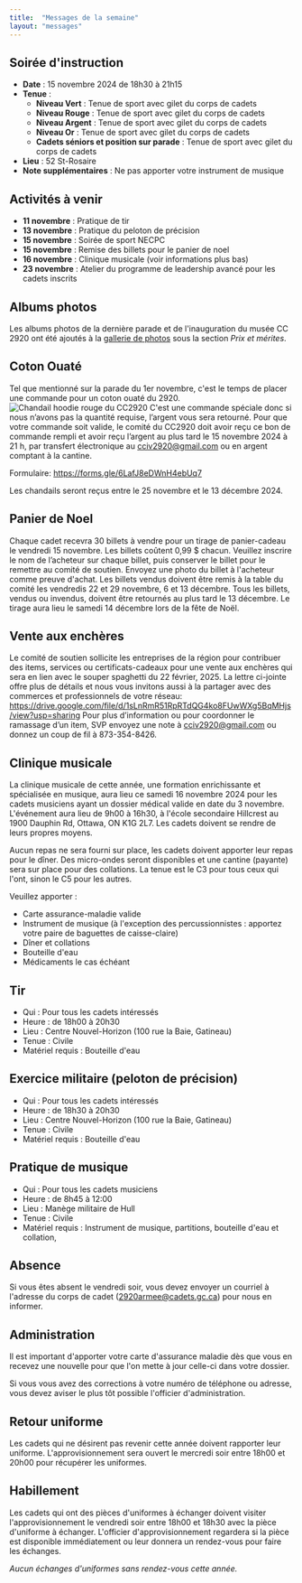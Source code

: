 ```yaml
---
title:  "Messages de la semaine"
layout: "messages"
---
```

 
## Soirée d'instruction  

- **Date** : 15 novembre 2024 de 18h30 à 21h15
- **Tenue** :
  - **Niveau Vert** : Tenue de sport avec gilet du corps de cadets 
  - **Niveau Rouge** : Tenue de sport avec gilet du corps de cadets 
  - **Niveau Argent** : Tenue de sport avec gilet du corps de cadets 
  - **Niveau Or** : Tenue de sport avec gilet du corps de cadets 
  - **Cadets séniors et position sur parade** :  Tenue de sport avec gilet du corps de cadets 
- **Lieu** : 52 St-Rosaire
- **Note supplémentaires** : Ne pas apporter votre instrument de musique

   
## Activités à venir
 
- **11 novembre** : Pratique de tir
- **13 novembre** : Pratique du peloton de précision
- **15 novembre** : Soirée de sport NECPC
- **15 novembre** : Remise des billets pour le panier de noel
- **16 novembre** : Clinique musicale (voir informations plus bas)
- **23 novembre** : Atelier du programme de leadership avancé pour les cadets inscrits

## Albums photos

Les albums photos de la dernière parade et de l'inauguration du musée CC 2920 ont été ajoutés à la [gallerie de photos](https://cc2920.ca/prix/photos/) sous la section *Prix et mérites*.


## Coton Ouaté 

Tel que mentionné sur la parade du 1er novembre, c'est le temps de placer une commande pour un coton ouaté du 2920.
![Chandail hoodie rouge du CC2920](https://cc2920.ca/docs/accessoires/chandail-coton-ouaté-hoodie-rouge.jpg)
C'est une commande spéciale donc si nous n’avons pas la quantité requise, l’argent vous sera retourné. Pour que votre commande soit valide, le comité du CC2920 doit avoir reçu ce bon de commande rempli et avoir reçu l’argent au plus tard le 15 novembre 2024 à 21 h, par transfert électronique au <cciv2920@gmail.com> ou en argent comptant à la cantine.

Formulaire: <https://forms.gle/6LafJ8eDWnH4ebUq7>

Les chandails seront reçus entre le 25 novembre et le 13 décembre 2024.

## Panier de Noel

Chaque cadet recevra 30 billets à vendre pour un tirage de panier-cadeau le vendredi 15 novembre. Les billets coûtent 0,99 $ chacun. Veuillez inscrire le nom de l’acheteur sur chaque billet, puis conserver le billet pour le remettre au comité de soutien. Envoyez une photo du billet à l'acheteur comme preuve d'achat. Les billets vendus doivent être remis à la table du comité les vendredis 22 et 29 novembre, 6 et 13 décembre. Tous les billets, vendus ou invendus, doivent être retournés au plus tard le 13 décembre. Le tirage aura lieu le samedi 14 décembre lors de la fête de Noël.

## Vente aux enchères

Le comité de soutien sollicite les entreprises de la région pour contribuer des items, services ou certificats-cadeaux pour une vente aux enchères qui sera en lien avec le souper spaghetti du 22 février, 2025.
La lettre ci-jointe offre plus de détails et nous vous invitons aussi à la partager avec des commerces et professionnels de votre réseau:  <https://drive.google.com/file/d/1sLnRmR51RpRTdQG4ko8FUwWXg5BqMHjs/view?usp=sharing>
Pour plus d’information ou pour coordonner le ramassage d’un item, SVP envoyez une note à <cciv2920@gmail.com> ou donnez un coup de fil à 873-354-8426.

## Clinique musicale

La clinique musicale de cette année, une formation enrichissante et spécialisée en musique, aura lieu ce samedi 16 novembre 2024 pour les cadets musiciens ayant un dossier médical valide en date du 3 novembre. 
L'événement aura lieu de 9h00 à 16h30, à l'école secondaire Hillcrest au 1900 Dauphin Rd, Ottawa, ON K1G 2L7. Les cadets doivent se rendre de leurs propres moyens.

Aucun repas ne sera fourni sur place, les cadets doivent apporter leur repas pour le dîner. Des micro-ondes seront disponibles et une cantine (payante) sera sur place pour des collations.
La tenue est le C3 pour tous ceux qui l'ont, sinon le C5 pour les autres.

Veuillez apporter : 
 - Carte assurance-maladie valide
 - Instrument de musique (à l'exception des percussionnistes : apportez votre paire de baguettes de caisse-claire)
 - Dîner et collations
 - Bouteille d'eau
 - Médicaments le cas échéant

## Tir

- Qui : Pour tous les cadets intéressés 
- Heure : de 18h00 à 20h30
- Lieu : Centre Nouvel-Horizon (100 rue la Baie, Gatineau) 
- Tenue : Civile
- Matériel requis : Bouteille d'eau

## Exercice militaire (peloton de précision)

- Qui :  Pour tous les cadets intéressés 
- Heure : de 18h30 à 20h30
- Lieu : Centre Nouvel-Horizon (100 rue la Baie, Gatineau) 
- Tenue : Civile
- Matériel requis : Bouteille d'eau
  
## Pratique de musique

- Qui : Pour tous les cadets musiciens 
- Heure : de 8h45 à 12:00
- Lieu : Manège militaire de Hull  
- Tenue : Civile
- Matériel requis : Instrument de musique, partitions, bouteille d'eau et collation, 



## Absence

Si vous êtes absent le vendredi soir, vous devez envoyer un courriel à l'adresse du corps de cadet (<2920armee@cadets.gc.ca>) pour nous en informer.

## Administration

Il est important d'apporter votre carte d'assurance maladie dès que vous en recevez une nouvelle pour que l'on mette à jour celle-ci dans votre dossier.

Si vous vous avez des corrections à votre numéro de téléphone ou adresse, vous devez aviser le plus tôt possible l'officier d'administration. 

## Retour uniforme

Les cadets qui ne désirent pas revenir cette année doivent rapporter leur uniforme. L'approvisionnement sera ouvert le mercredi soir entre 18h00 et 20h00 pour récupérer les uniformes.

## Habillement

Les cadets qui ont des pièces d'uniformes à échanger doivent visiter l'approvisionnement le vendredi soir entre 18h00 et 18h30 avec la pièce d'uniforme à échanger.  L'officier d'approvisionnement regardera si la pièce est disponible immédiatement ou leur donnera un rendez-vous pour faire les échanges.

*Aucun échanges d'uniformes sans rendez-vous cette année.*

